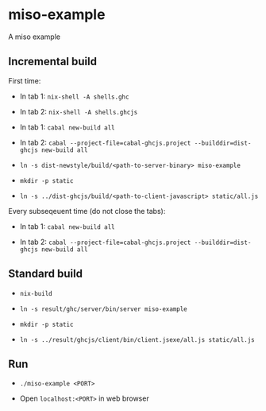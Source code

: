 miso-example
============

A miso example

Incremental build
-----------------

First time:

* In tab 1: `nix-shell -A shells.ghc`

* In tab 2: `nix-shell -A shells.ghcjs`

* In tab 1: `cabal new-build all`

* In tab 2: `cabal --project-file=cabal-ghcjs.project --builddir=dist-ghcjs new-build all`

* `ln -s dist-newstyle/build/<path-to-server-binary> miso-example`

* `mkdir -p static`

* `ln -s ../dist-ghcjs/build/<path-to-client-javascript> static/all.js`

Every subseqeuent time (do not close the tabs):

* In tab 1: `cabal new-build all`

* In tab 2: `cabal --project-file=cabal-ghcjs.project --builddir=dist-ghcjs new-build all`

Standard build
--------------

* `nix-build`

* `ln -s result/ghc/server/bin/server miso-example`

* `mkdir -p static`

* `ln -s ../result/ghcjs/client/bin/client.jsexe/all.js static/all.js`

Run
---

* `./miso-example <PORT>`

* Open `localhost:<PORT>` in web browser
